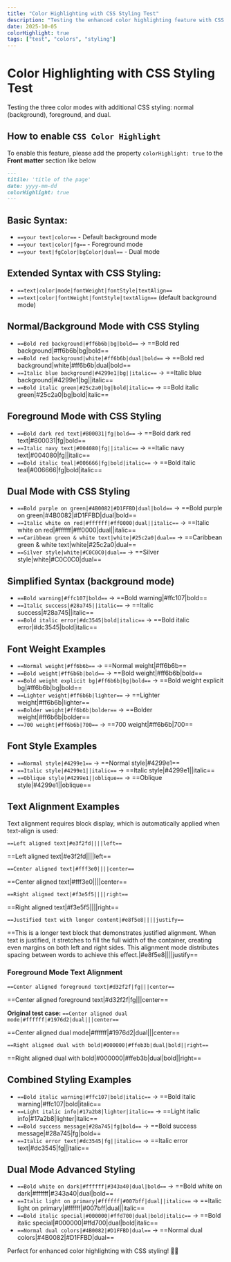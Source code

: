 ```yaml
---
title: "Color Highlighting with CSS Styling Test"
description: "Testing the enhanced color highlighting feature with CSS styling modes"
date: 2025-10-05
colorHighlight: true
tags: ["test", "colors", "styling"]
---
```


# Color Highlighting with CSS Styling Test

Testing the three color modes with additional CSS styling: normal (background), foreground, and dual.

## How to enable `CSS Color Highlight`

To enable this feature, please add the property `colorHighlight: true` to the **Front matter** section like below

```md title="color-text-test.md" {4}
---
titile: 'title of the page'
date: yyyy-mm-dd
colorHighlight: true
---
```

## Basic Syntax: 

- `==your text|color==` - Default background mode
- `==your text|color|fg==` - Foreground mode
- `==your text|fgColor|bgColor|dual==` - Dual mode

## Extended Syntax with CSS Styling:

- `==text|color|mode|fontWeight|fontStyle|textAlign==`
- `==text|color|fontWeight|fontStyle|textAlign==` (default background mode)

## Normal/Background Mode with CSS Styling
- `==Bold red background|#ff6b6b|bg|bold==` → ==Bold red background|#ff6b6b|bg|bold==
- `==Bold red background|white|#ff6b6b|dual|bold==` → ==Bold red background|white|#ff6b6b|dual|bold==
- `==Italic blue background|#4299e1|bg||italic==` → ==Italic blue background|#4299e1|bg||italic==
- `==Bold italic green|#25c2a0|bg|bold|italic==` → ==Bold italic green|#25c2a0|bg|bold|italic==

## Foreground Mode with CSS Styling
- `==Bold dark red text|#800031|fg|bold==` → ==Bold dark red text|#800031|fg|bold==
- `==Italic navy text|#004080|fg||italic==` → ==Italic navy text|#004080|fg||italic==
- `==Bold italic teal|#006666|fg|bold|italic==` → ==Bold italic teal|#006666|fg|bold|italic==

## Dual Mode with CSS Styling
- `==Bold purple on green|#4B0082|#D1FFBD|dual|bold==` → ==Bold purple on green|#4B0082|#D1FFBD|dual|bold==
- `==Italic white on red|#ffffff|#ff0000|dual||italic==` → ==Italic white on red|#ffffff|#ff0000|dual||italic==
- `==Caribbean green & white text|white|#25c2a0|dual==` → ==Caribbean green & white text|white|#25c2a0|dual==
- `==Silver style|white|#C0C0C0|dual==` → ==Silver style|white|#C0C0C0|dual==

## Simplified Syntax (background mode)
- `==Bold warning|#ffc107|bold==` → ==Bold warning|#ffc107|bold==
- `==Italic success|#28a745||italic==` → ==Italic success|#28a745||italic==
- `==Bold italic error|#dc3545|bold|italic==` → ==Bold italic error|#dc3545|bold|italic==

## Font Weight Examples
- `==Normal weight|#ff6b6b==` → ==Normal weight|#ff6b6b==
- `==Bold weight|#ff6b6b|bold==` → ==Bold weight|#ff6b6b|bold==
- `==Bold weight explicit bg|#ff6b6b|bg|bold==` → ==Bold weight explicit bg|#ff6b6b|bg|bold==
- `==Lighter weight|#ff6b6b|lighter==` → ==Lighter weight|#ff6b6b|lighter==
- `==Bolder weight|#ff6b6b|bolder==` → ==Bolder weight|#ff6b6b|bolder==
- `==700 weight|#ff6b6b|700==` → ==700 weight|#ff6b6b|700==

## Font Style Examples
- `==Normal style|#4299e1==` → ==Normal style|#4299e1==
- `==Italic style|#4299e1||italic==` → ==Italic style|#4299e1||italic==
- `==Oblique style|#4299e1||oblique==` → ==Oblique style|#4299e1||oblique==

## Text Alignment Examples

Text alignment requires block display, which is automatically applied when text-align is used:

`==Left aligned text|#e3f2fd||||left==`

==Left aligned text|#e3f2fd||||left==

`==Center aligned text|#fff3e0||||center==`

==Center aligned text|#fff3e0||||center==

`==Right aligned text|#f3e5f5||||right==`

==Right aligned text|#f3e5f5||||right==

`==Justified text with longer content|#e8f5e8||||justify==`

==This is a longer text block that demonstrates justified alignment. When text is justified, it stretches to fill the full width of the container, creating even margins on both left and right sides. This alignment mode distributes spacing between words to achieve this effect.|#e8f5e8||||justify==

### Foreground Mode Text Alignment

`==Center aligned foreground text|#d32f2f|fg|||center==`

==Center aligned foreground text|#d32f2f|fg|||center==

**Original test case:**
`==Center aligned dual mode|#ffffff|#1976d2|dual|||center==`

==Center aligned dual mode|#ffffff|#1976d2|dual|||center==

`==Right aligned dual with bold|#000000|#ffeb3b|dual|bold||right==`

==Right aligned dual with bold|#000000|#ffeb3b|dual|bold||right==

## Combined Styling Examples
- `==Bold italic warning|#ffc107|bold|italic==` → ==Bold italic warning|#ffc107|bold|italic==
- `==Light italic info|#17a2b8|lighter|italic==` → ==Light italic info|#17a2b8|lighter|italic==
- `==Bold success message|#28a745|fg|bold==` → ==Bold success message|#28a745|fg|bold==
- `==Italic error text|#dc3545|fg||italic==` → ==Italic error text|#dc3545|fg||italic==

## Dual Mode Advanced Styling
- `==Bold white on dark|#ffffff|#343a40|dual|bold==` → ==Bold white on dark|#ffffff|#343a40|dual|bold==
- `==Italic light on primary|#ffffff|#007bff|dual||italic==` → ==Italic light on primary|#ffffff|#007bff|dual||italic==
- `==Bold italic special|#000000|#ffd700|dual|bold|italic==` → ==Bold italic special|#000000|#ffd700|dual|bold|italic==
- `==Normal dual colors|#4B0082|#D1FFBD|dual==` → ==Normal dual colors|#4B0082|#D1FFBD|dual==

Perfect for enhanced color highlighting with CSS styling! 🎨✨